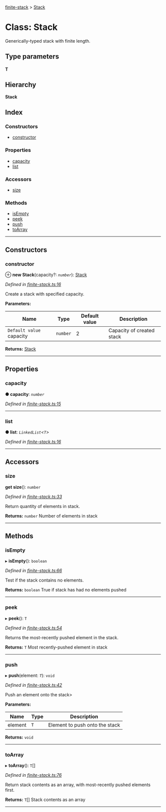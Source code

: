 [finite-stack](../README.md) > [Stack](../classes/stack.md)

# Class: Stack

Generically-typed stack with finite length.

## Type parameters
#### T 
## Hierarchy

**Stack**

## Index

### Constructors

* [constructor](stack.md#constructor)

### Properties

* [capacity](stack.md#capacity)
* [list](stack.md#list)

### Accessors

* [size](stack.md#size)

### Methods

* [isEmpty](stack.md#isempty)
* [peek](stack.md#peek)
* [push](stack.md#push)
* [toArray](stack.md#toarray)

---

## Constructors

<a id="constructor"></a>

###  constructor

⊕ **new Stack**(capacity?: *`number`*): [Stack](stack.md)

*Defined in [finite-stack.ts:16](https://github.com/strong-roots-capital/finite-stack/blob/11530c4/src/finite-stack.ts#L16)*

Create a stack with specified capacity.

**Parameters:**

| Name | Type | Default value | Description |
| ------ | ------ | ------ | ------ |
| `Default value` capacity | `number` | 2 |  Capacity of created stack |

**Returns:** [Stack](stack.md)

___

## Properties

<a id="capacity"></a>

###  capacity

**● capacity**: *`number`*

*Defined in [finite-stack.ts:15](https://github.com/strong-roots-capital/finite-stack/blob/11530c4/src/finite-stack.ts#L15)*

___
<a id="list"></a>

###  list

**● list**: *`LinkedList`<`T`>*

*Defined in [finite-stack.ts:16](https://github.com/strong-roots-capital/finite-stack/blob/11530c4/src/finite-stack.ts#L16)*

___

## Accessors

<a id="size"></a>

###  size

**get size**(): `number`

*Defined in [finite-stack.ts:33](https://github.com/strong-roots-capital/finite-stack/blob/11530c4/src/finite-stack.ts#L33)*

Return quantity of elements in stack.

**Returns:** `number`
Number of elements in stack

___

## Methods

<a id="isempty"></a>

###  isEmpty

▸ **isEmpty**(): `boolean`

*Defined in [finite-stack.ts:66](https://github.com/strong-roots-capital/finite-stack/blob/11530c4/src/finite-stack.ts#L66)*

Test if the stack contains no elements.

**Returns:** `boolean`
True if stack has had no elements pushed

___
<a id="peek"></a>

###  peek

▸ **peek**(): `T`

*Defined in [finite-stack.ts:54](https://github.com/strong-roots-capital/finite-stack/blob/11530c4/src/finite-stack.ts#L54)*

Returns the most-recently pushed element in the stack.

**Returns:** `T`
Most recently-pushed element in stack

___
<a id="push"></a>

###  push

▸ **push**(element: *`T`*): `void`

*Defined in [finite-stack.ts:42](https://github.com/strong-roots-capital/finite-stack/blob/11530c4/src/finite-stack.ts#L42)*

Push an element onto the stack>

**Parameters:**

| Name | Type | Description |
| ------ | ------ | ------ |
| element | `T` |  Element to push onto the stack |

**Returns:** `void`

___
<a id="toarray"></a>

###  toArray

▸ **toArray**(): `T`[]

*Defined in [finite-stack.ts:76](https://github.com/strong-roots-capital/finite-stack/blob/11530c4/src/finite-stack.ts#L76)*

Return stack contents as an array, with most-recently pushed elements first.

**Returns:** `T`[]
Stack contents as an array

___

